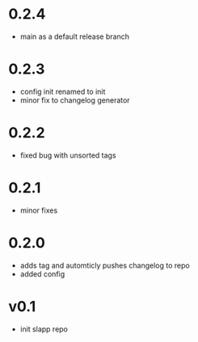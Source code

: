 0.2.4
==========
* main as a default release branch

0.2.3
==========
* config init renamed to init
* minor fix to changelog generator

0.2.2
==========
* fixed bug with unsorted tags

0.2.1
==========
* minor fixes

0.2.0
==========
* adds tag and automticly pushes changelog to repo
* added config

v0.1
==========
* init slapp repo
